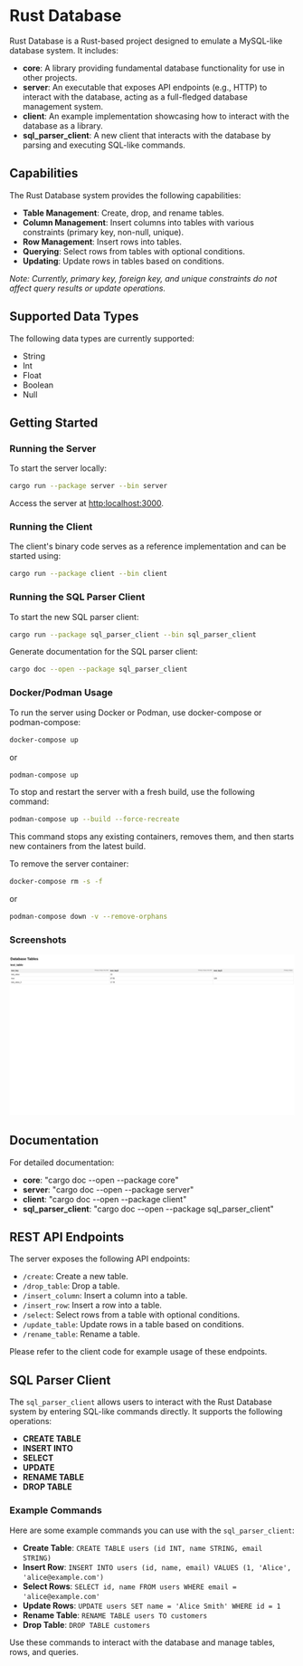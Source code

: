  # Rust Database

 Rust Database is a Rust-based project designed to emulate a MySQL-like database system. It includes:

 - **core**: A library providing fundamental database functionality for use in other projects.
 - **server**: An executable that exposes API endpoints (e.g., HTTP) to interact with the database, acting as a full-fledged database management system.
 - **client**: An example implementation showcasing how to interact with the database as a library.
 - **sql_parser_client**: A new client that interacts with the database by parsing and executing SQL-like commands.

 ## Capabilities

 The Rust Database system provides the following capabilities:

 - **Table Management**: Create, drop, and rename tables.
 - **Column Management**: Insert columns into tables with various constraints (primary key, non-null, unique).
 - **Row Management**: Insert rows into tables.
 - **Querying**: Select rows from tables with optional conditions.
 - **Updating**: Update rows in tables based on conditions.

 *Note: Currently, primary key, foreign key, and unique constraints do not affect query results or update operations.*

 ## Supported Data Types

 The following data types are currently supported:

 - String
 - Int
 - Float
 - Boolean
 - Null

 ## Getting Started

 ### Running the Server

 To start the server locally:

  ```bash
  cargo run --package server --bin server
  ```

 Access the server at [http:localhost:3000](http:localhost:3000).

 ### Running the Client

 The client's binary code serves as a reference implementation and can be started using:

  ```bash
  cargo run --package client --bin client
  ```

 ### Running the SQL Parser Client

 To start the new SQL parser client:

  ```bash
  cargo run --package sql_parser_client --bin sql_parser_client
  ```

 Generate documentation for the SQL parser client:

  ```bash
  cargo doc --open --package sql_parser_client
  ```

 ### Docker/Podman Usage

 To run the server using Docker or Podman, use docker-compose or podman-compose:

  ```bash
 docker-compose up
  ```
 or

  ```bash
 podman-compose up
  ```

 To stop and restart the server with a fresh build, use the following command:

  ```bash
 podman-compose up --build --force-recreate
  ```

 This command stops any existing containers, removes them, and then starts new containers from the latest build.

 To remove the server container:

  ```bash
 docker-compose rm -s -f
  ```
 or

  ```bash
 podman-compose down -v --remove-orphans
  ```

 ### Screenshots

 ![Webpage Screenshot](server_webpage_screenshot.png)

 ## Documentation

 For detailed documentation:

 - **core**: "cargo doc --open --package core"
 - **server**: "cargo doc --open --package server"
 - **client**: "cargo doc --open --package client"
 - **sql_parser_client**: "cargo doc --open --package sql_parser_client"

 ## REST API Endpoints

 The server exposes the following API endpoints:

 - `/create`: Create a new table.
 - `/drop_table`: Drop a table.
 - `/insert_column`: Insert a column into a table.
 - `/insert_row`: Insert a row into a table.
 - `/select`: Select rows from a table with optional conditions.
 - `/update_table`: Update rows in a table based on conditions.
 - `/rename_table`: Rename a table.

 Please refer to the client code for example usage of these endpoints.

 ## SQL Parser Client

 The `sql_parser_client` allows users to interact with the Rust Database system by entering SQL-like commands directly. It supports the following operations:

 - **CREATE TABLE**
 - **INSERT INTO**
 - **SELECT**
 - **UPDATE**
 - **RENAME TABLE**
 - **DROP TABLE**

 ### Example Commands

 Here are some example commands you can use with the `sql_parser_client`:

 - **Create Table**: `CREATE TABLE users (id INT, name STRING, email STRING)`
 - **Insert Row**: `INSERT INTO users (id, name, email) VALUES (1, 'Alice', 'alice@example.com')`
 - **Select Rows**: `SELECT id, name FROM users WHERE email = 'alice@example.com'`
 - **Update Rows**: `UPDATE users SET name = 'Alice Smith' WHERE id = 1`
 - **Rename Table**: `RENAME TABLE users TO customers`
 - **Drop Table**: `DROP TABLE customers`

 Use these commands to interact with the database and manage tables, rows, and queries.
